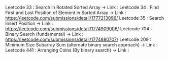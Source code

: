 Leetcode 33 :  Search in Rotated Sorted Array
-> Link : 
Leetcode 34 : Find First and Last Position of Element in Sorted Array 
-> Link : https://leetcode.com/submissions/detail/1777213096/
Leetcode 35 : Search Insert Position
-> Link : https://leetcode.com/submissions/detail/1774909006/
Leetcode 704 : Binary Search (fundamental)
-> Link : https://leetcode.com/submissions/detail/1774880707/
Leetcode 209 : Minimum Size Subarray Sum (alternate binary search approach) 
-> Link : 
Leetcode 441 : Arranging Coins (By binary search) 
-> Link : 